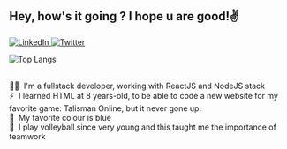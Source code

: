 ## Hey, how's it going ? I hope u are good!:v:

<a href="https://www.linkedin.com/in/gustavo-messagi-63470718b/">
<img alt="LinkedIn" src="https://img.shields.io/badge/-LinkedIn-282A36?style=for-the-badge&logo=Linkedin&logoColor=white)" />
</a>
<a href="https://twitter.com/guuuss1">
<img alt="Twitter" src="https://img.shields.io/badge/-Twitter-282A36?style=for-the-badge&logo=Twitter&logoColor=white)" />
</a>

![Top Langs](https://github-readme-stats.vercel.app/api/top-langs/?username=gus-messagi&theme=radical&layout=compact)

<br/>:man_technologist:&nbsp; I'm a fullstack developer, working with ReactJS and NodeJS stack
<br/>⚡&nbsp; I learned HTML at 8 years-old, to be able to code a new website for my favorite game: Talisman Online, but it never gone up.
<br/>:blue_heart:&nbsp; My favorite colour is blue
<br/>:volleyball:&nbsp; I play volleyball since very young and this taught me the importance of teamwork
<!--
**gus-messagi/gus-messagi** is a ✨ _special_ ✨ repository because its `README.md` (this file) appears on your GitHub profile.

Here are some ideas to get you started:

- 🔭 I’m currently working on ...
- 🌱 I’m currently learning ...
- 👯 I’m looking to collaborate on ...
- 🤔 I’m looking for help with ...
- 💬 Ask me about ...
- 📫 How to reach me: ...
- 😄 Pronouns: ...
- ⚡ Fun fact: ...
-->
